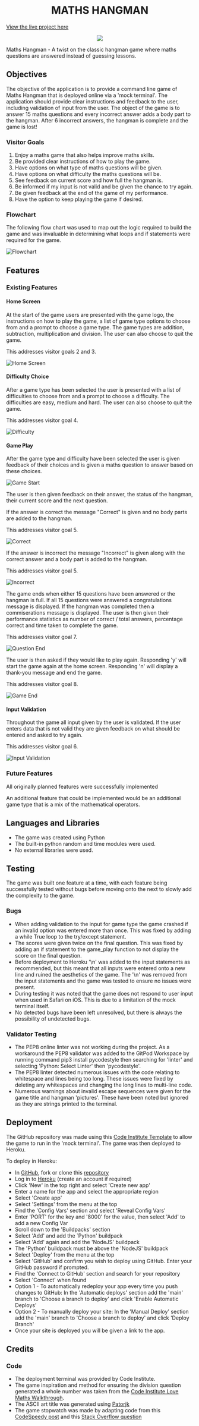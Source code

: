 # <h1 align="center">**MATHS HANGMAN**</h1>

[View the live project here](https://maths-hangman.herokuapp.com/)

<p align="center">
    <img src="readme_assets/game_title.png">
</p>

Maths Hangman - A twist on the classic hangman game where maths questions are answered instead of guessing lessons.

## Objectives
The objective of the application is to provide a command line game of Maths Hangman that is deployed online via a 'mock terminal'. The application should provide clear instructions and feedback to the user, including validation of input from the user. The object of the game is to answer 15 maths questions and every incorrect answer adds a body part to the hangman. After 6 incorrect answers, the hangman is complete and the game is lost! 

### Visitor Goals

1. Enjoy a maths game that also helps improve maths skills.
2. Be provided clear instructions of how to play the game.
3. Have options on what type of maths questions will be given.
4. Have options on what difficulty the maths questions will be.
5. See feedback on current score and how full the hangman is.
6. Be informed if my input is not valid and be given the chance to try again.
7. Be given feedback at the end of the game of my performance.
8. Have the option to keep playing the game if desired.

### Flowchart
The following flow chart was used to map out the logic required to build the game and was invaluable in determining what loops and if statements were required for the game.

![Flowchart](readme_assets/flowchart.png)

## Features
### Existing Features
#### Home Screen
At the start of the game users are presented with the game logo, the instructions on how to play the game, a list of game type options to choose from and a prompt to choose a game type. The game types are addition, subtraction, multiplication and division. The user can also choose to quit the game.

This addresses visitor goals 2 and 3.

![Home Screen](readme_assets/initial_screen.png)

#### Difficulty Choice
After a game type has been selected the user is presented with a list of difficulties to choose from and a prompt to choose a difficulty. The difficulties are easy, medium and hard. The user can also choose to quit the game.

This addresses visitor goal 4.

![Difficulty](readme_assets/difficulty.png)

#### Game Play
After the game type and difficulty have been selected the user is given feedback of their choices and is given a maths question to answer based on these choices.

![Game Start](readme_assets/question_start.png)

The user is then given feedback on their answer, the status of the hangman, their current score and the next question.

If the answer is correct the message "Correct" is given and no body parts are added to the hangman.

This addresses visitor goal 5.

![Correct](readme_assets/correct_answer.png)

If the answer is incorrect the message "Incorrect" is given along with the correct answer and a body part is added to the hangman.

This addresses visitor goal 5.

![Incorrect](readme_assets/incorrect_answer.png)

The game ends when either 15 questions have been answered or the hangman is full. If all 15 questions were answered a congratulations message is displayed. If the hangman was completed then a commiserations message is displayed. The user is then given their performance statistics as number of correct / total answers, percentage correct and time taken to complete the game.

This addresses visitor goal 7.

![Question End](readme_assets/question_end.png)

The user is then asked if they would like to play again. Responding 'y' will start the game again at the home screen. Responding 'n' will display a thank-you message and end the game.

This addresses visitor goal 8.

![Game End](readme_assets/game_end.png)

#### Input Validation
Throughout the game all input given by the user is validated. If the user enters data that is not valid they are given feedback on what should be entered and asked to try again.

This addresses visitor goal 6.

![Input Validation](readme_assets/validation.png)

### Future Features
All originally planned features were successfully implemented

An additional feature that could be implemented would be an additional game type that is a mix of the mathematical operators.

## Languages and Libraries
- The game was created using Python
- The built-in python random and time modules were used.
- No external libraries were used.

## Testing
The game was built one feature at a time, with each feature being successfully tested without bugs before moving onto the next to slowly add the complexity to the game.

### Bugs
- When adding validation to the input for game type the game crashed if an invalid option was entered more than once. This was fixed by adding a while True loop to the try/except statement.
- The scores were given twice on the final question. This was fixed by adding an if statement to the game_play function to not display the score on the final question.
- Before deployment to Heroku '\n' was added to the input statements as recommended, but this meant that all inputs were entered onto a new line and ruined the aesthetics of the game. The '\n' was removed from the input statements and the game was tested to ensure no issues were present.
- During testing it was noted that the game does not respond to user input when used in Safari on iOS. This is due to a limitation of the mock terminal itself.
- No detected bugs have been left unresolved, but there is always the possibility of undetected bugs.

### Validator Testing
- The PEP8 online linter was not working during the project. As a workaround the PEP8 validator was added to the GitPod Workspace by running command pip3 install pycodestyle then searching for 'linter' and selecting 'Python: Select Linter' then 'pycodestyle'.
- The PEP8 linter detected numerous issues with the code relating to whitespace and lines being too long. These issues were fixed by deleting any whitespaces and changing the long lines to multi-line code.
- Numerous warnings about invalid escape sequences were given for the game title and hangman 'pictures'. These have been noted but ignored as they are strings printed to the terminal.

## Deployment
The GitHub repository was made using this [Code Institute Template](https://github.com/Code-Institute-Org/python-essentials-template) to allow the game to run in the 'mock terminal'. The game was then deployed to Heroku.

To deploy in Heroku:
- In [GitHub](https://github.com), fork or clone this [repository](https://github.com/Porsil/maths-hangman)
- Log in to [Heroku](https://www.heroku.com) (create an account if required)
- Click 'New' in the top right and select 'Create new app' 
- Enter a name for the app and select the appropriate region
- Select 'Create app'
- Select 'Settings' from the menu at the top
- Find the 'Config Vars' section and select 'Reveal Config Vars'
- Enter 'PORT' for the key and '8000' for the value, then select 'Add' to add a new Config Var
- Scroll down to the 'Buildpacks' section
- Select 'Add' and add the `Python' buildpack
- Select 'Add' again and add the 'NodeJS' buildpack
- The 'Python' buildpack must be above the 'NodeJS' buildpack
- Select 'Deploy' from the menu at the top
- Select 'GitHub' and confirm you wish to deploy using GitHub. Enter your GitHub password if prompted.
- Find the 'Connect to GitHub' section and search for your repository
- Select 'Connect' when found
- Option 1 - To automatically redeploy your app every time you push changes to GitHub: In the 'Automatic deploys' section add the 'main' branch to 'Choose a branch to deploy' and click 'Enable Automatic Deploys'
- Option 2 - To manually deploy your site: In the 'Manual Deploy' section add the 'main' branch to 'Choose a branch to deploy' and click 'Deploy Branch'
- Once your site is deployed you will be given a link to the app.

## Credits
### Code
- The deployment terminal was provided by Code Institute.
- The game inspiration and method for ensuring the division question generated a whole number was taken from the [Code Institute Love Maths Walkthrough](https://github.com/Code-Institute-Org/love-maths).
- The ASCII art title was generated using [Patorjk](https://patorjk.com/software/taag/#p=display&f=Standard&t=%20%20%20%20%20%20Maths%0AHangman)
- The game stopwatch was made by adapting code from this [CodeSpeedy post](https://www.codespeedy.com/how-to-create-a-stopwatch-in-python/) and this [Stack Overflow question](https://stackoverflow.com/questions/3505831/in-python-how-do-i-convert-a-single-digit-number-into-a-double-digits-string)
